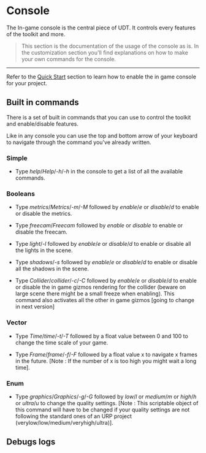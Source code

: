 # Console

The In-game console is the central piece of UDT. It controls every features of the toolkit and more.

> This section is the documentation of the usage of the console as is. In the customization section you'll find explanations on how to make your own commands for the console.
___

Refer to the [Quick Start](getting-started/quick-start.md) section to learn how to enable the in game console for your project.

## Built in commands
There is a set of built in commands that you can use to control the toolkit and enable/disable features.

Like in any console you can use the top and bottom arrow of your keyboard to navigate through the command you've already written.

### Simple
- Type *help*/*Help*/*-h*/*-h* in the console to get a list of all the available commands.

### Booleans
- Type *metrics*/*Metrics*/*-m*/*-M* followed by *enable*/*e* or *disable*/*d* to enable or disable the metrics.

- Type *freecam*/*Freecam* followed by *enable* or *disable* to enable or disable the freecam.

- Type *light*/*-l* followed by  *enable*/*e* or *disable*/*d* to enable or disable all the lights in the scene.

- Type *shadows*/*-s* followed by  *enable*/*e* or *disable*/*d* to enable or disable all the shadows in the scene.

- Type *Collider*/*collider*/*-c*/*-C* followed by *enable*/*e* or *disable*/*d* to enable or disable the in game gizmos rendering for the collider (beware on large scene there might be a small freeze when enabling). This command also activates all the other in game gizmos [going to change in next version]

### Vector
- Type *Time*/*time*/*-t*/*-T* followed by a float value between 0 and 100 to change the time scale of your game.

- Type *Frame*/*frame*/*-f*/*-F* followed by a float value x to navigate x frames in the future. [Note : If the number of x is too high you might wait a long time].

### Enum
- Type *graphics*/*Graphics*/*-g*/*-G* followed by *low*/*l* or *medium*/*m* or *high*/*h* or *ultra*/*u* to change the quality settings. [Note : This scriptable object of this command will have to be changed if your quality settings are not following the standard ones of an URP project (verylow/low/medium/veryhigh/ultra)].

## Debugs logs